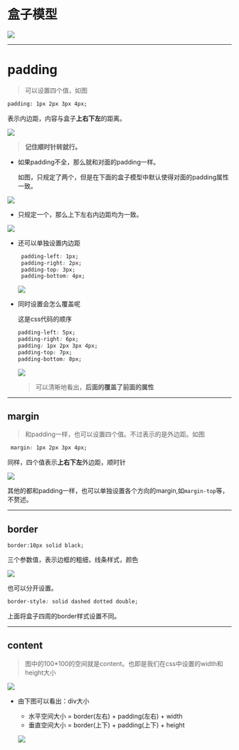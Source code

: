 

# 盒子模型

![](https://raw.githubusercontent.com/HunterXing/resourse/master/images/20190228110835.png)

---------------------------

# padding

> 可以设置四个值，如图

```html
padding: 1px 2px 3px 4px;
```
表示内边距，内容与盒子**上右下左**的距离。

![](https://raw.githubusercontent.com/HunterXing/resourse/master/images/20190228111606.png)

> **记住顺时针转就行。**

- 如果padding不全，那么就和对面的padding一样。

  如图，只规定了两个，但是在下面的盒子模型中默认使得对面的padding属性一致。

![](https://raw.githubusercontent.com/HunterXing/resourse/master/images/20190228111943.png)

- 只规定一个，那么上下左右内边距均为一致。

![](https://raw.githubusercontent.com/HunterXing/resourse/master/images/20190228112350.png)

- 还可以单独设置内边距

  ```css
   padding-left: 1px;
   padding-right: 2px;
   padding-top: 3px;
   padding-bottom: 4px;
  ```

  ![](https://raw.githubusercontent.com/HunterXing/resourse/master/images/20190228113707.png)

- 同时设置会怎么覆盖呢

  这是css代码的顺序

  ```css
  padding-left: 5px;
  padding-right: 6px;
  padding: 1px 2px 3px 4px;
  padding-top: 7px;
  padding-bottom: 8px;
  ```

  

  > 

  ![](https://raw.githubusercontent.com/HunterXing/resourse/master/images/20190228114147.png)

  > 可以清晰地看出，**后面的覆盖了前面的属性**

-----------------------------------
## margin

> 和padding一样，也可以设置四个值。不过表示的是外边距。如图

```css
 margin: 1px 2px 3px 4px;
```

同样，四个值表示**上右下左**外边距，顺时针

![](https://raw.githubusercontent.com/HunterXing/resourse/master/images/20190228131622.png)

其他的都和padding一样，也可以单独设置各个方向的margin,如`margin-top`等，不赘述。

-------------------------------
## border

```
border:10px solid black;
```

三个参数值，表示边框的粗细，线条样式，颜色

![](https://raw.githubusercontent.com/HunterXing/resourse/master/images/20190228133053.png)

也可以分开设置。

```css
border-style: solid dashed dotted double;
```

上面将盒子四周的border样式设置不同。

----------------------------

## content

> 图中的100*100的空间就是content。也即是我们在css中设置的width和height大小

![](https://raw.githubusercontent.com/HunterXing/resourse/master/images/20190228134517.png)

- 由下图可以看出：div大小

  - 水平空间大小 = border(左右) + padding(左右) + width
  - 垂直空间大小 = border(上下) + padding(上下) + height

  ![](https://raw.githubusercontent.com/HunterXing/resourse/master/images/20190228135017.png)